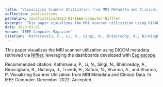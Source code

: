 ```yaml
---
title: "Visualizing Scanner Utilization from MRI Metadata and Clinical Data"
collection: publications
permalink: /publication/2023-01-IEEE-Computer-Niffler
excerpt: 'This paper visualizes the MRI scanner utilization using DICOM metadata retrieved via [Niffler](https://github.com/Emory-HITI/Niffler/), leveraging the dashboards developed with [Eaglescope](https://github.com/sharmalab/eaglescope).'
date: 2023-01-01
venue: 'IEEE Computer Magazine'
citation: 'Kathiravelu, P., Li, N., Singi, N., Bhimireddy, A., Birmingham, R., Gichoya, J., Trivedi, H., Safdar, N., Sharma, A., and Sharma, P. Visualizing Scanner Utilization from MRI Metadata and Clinical Data. In IEEE Computer. December 2022. Accepted.'
---
```

This paper visualizes the MRI scanner utilization using DICOM metadata retrieved via [Niffler](https://github.com/Emory-HITI/Niffler/), leveraging the dashboards developed with [Eaglescope](https://github.com/sharmalab/eaglescope).

Recommended citation: Kathiravelu, P., Li, N., Singi, N., Bhimireddy, A., Birmingham, R., Gichoya, J., Trivedi, H., Safdar, N., Sharma, A., and Sharma, P. Visualizing Scanner Utilization from MRI Metadata and Clinical Data. In IEEE Computer. December 2022. Accepted.